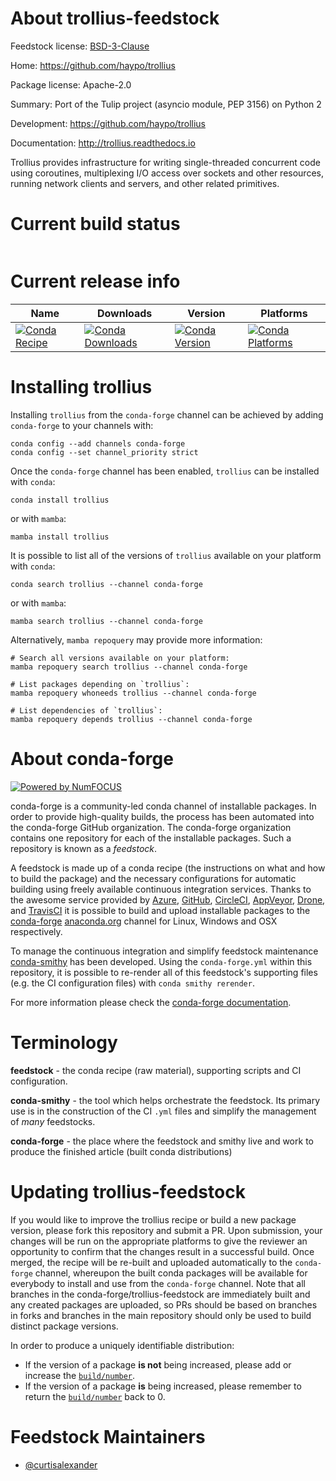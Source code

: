About trollius-feedstock
========================

Feedstock license: [BSD-3-Clause](https://github.com/conda-forge/trollius-feedstock/blob/main/LICENSE.txt)

Home: https://github.com/haypo/trollius

Package license: Apache-2.0

Summary: Port of the Tulip project (asyncio module, PEP 3156) on Python 2

Development: https://github.com/haypo/trollius

Documentation: http://trollius.readthedocs.io

Trollius provides infrastructure for writing single-threaded
concurrent code using coroutines, multiplexing I/O access over
sockets and other resources, running network clients and servers,
and other related primitives.


Current build status
====================


<table>
</table>

Current release info
====================

| Name | Downloads | Version | Platforms |
| --- | --- | --- | --- |
| [![Conda Recipe](https://img.shields.io/badge/recipe-trollius-green.svg)](https://anaconda.org/conda-forge/trollius) | [![Conda Downloads](https://img.shields.io/conda/dn/conda-forge/trollius.svg)](https://anaconda.org/conda-forge/trollius) | [![Conda Version](https://img.shields.io/conda/vn/conda-forge/trollius.svg)](https://anaconda.org/conda-forge/trollius) | [![Conda Platforms](https://img.shields.io/conda/pn/conda-forge/trollius.svg)](https://anaconda.org/conda-forge/trollius) |

Installing trollius
===================

Installing `trollius` from the `conda-forge` channel can be achieved by adding `conda-forge` to your channels with:

```
conda config --add channels conda-forge
conda config --set channel_priority strict
```

Once the `conda-forge` channel has been enabled, `trollius` can be installed with `conda`:

```
conda install trollius
```

or with `mamba`:

```
mamba install trollius
```

It is possible to list all of the versions of `trollius` available on your platform with `conda`:

```
conda search trollius --channel conda-forge
```

or with `mamba`:

```
mamba search trollius --channel conda-forge
```

Alternatively, `mamba repoquery` may provide more information:

```
# Search all versions available on your platform:
mamba repoquery search trollius --channel conda-forge

# List packages depending on `trollius`:
mamba repoquery whoneeds trollius --channel conda-forge

# List dependencies of `trollius`:
mamba repoquery depends trollius --channel conda-forge
```


About conda-forge
=================

[![Powered by
NumFOCUS](https://img.shields.io/badge/powered%20by-NumFOCUS-orange.svg?style=flat&colorA=E1523D&colorB=007D8A)](https://numfocus.org)

conda-forge is a community-led conda channel of installable packages.
In order to provide high-quality builds, the process has been automated into the
conda-forge GitHub organization. The conda-forge organization contains one repository
for each of the installable packages. Such a repository is known as a *feedstock*.

A feedstock is made up of a conda recipe (the instructions on what and how to build
the package) and the necessary configurations for automatic building using freely
available continuous integration services. Thanks to the awesome service provided by
[Azure](https://azure.microsoft.com/en-us/services/devops/), [GitHub](https://github.com/),
[CircleCI](https://circleci.com/), [AppVeyor](https://www.appveyor.com/),
[Drone](https://cloud.drone.io/welcome), and [TravisCI](https://travis-ci.com/)
it is possible to build and upload installable packages to the
[conda-forge](https://anaconda.org/conda-forge) [anaconda.org](https://anaconda.org/)
channel for Linux, Windows and OSX respectively.

To manage the continuous integration and simplify feedstock maintenance
[conda-smithy](https://github.com/conda-forge/conda-smithy) has been developed.
Using the ``conda-forge.yml`` within this repository, it is possible to re-render all of
this feedstock's supporting files (e.g. the CI configuration files) with ``conda smithy rerender``.

For more information please check the [conda-forge documentation](https://conda-forge.org/docs/).

Terminology
===========

**feedstock** - the conda recipe (raw material), supporting scripts and CI configuration.

**conda-smithy** - the tool which helps orchestrate the feedstock.
                   Its primary use is in the construction of the CI ``.yml`` files
                   and simplify the management of *many* feedstocks.

**conda-forge** - the place where the feedstock and smithy live and work to
                  produce the finished article (built conda distributions)


Updating trollius-feedstock
===========================

If you would like to improve the trollius recipe or build a new
package version, please fork this repository and submit a PR. Upon submission,
your changes will be run on the appropriate platforms to give the reviewer an
opportunity to confirm that the changes result in a successful build. Once
merged, the recipe will be re-built and uploaded automatically to the
`conda-forge` channel, whereupon the built conda packages will be available for
everybody to install and use from the `conda-forge` channel.
Note that all branches in the conda-forge/trollius-feedstock are
immediately built and any created packages are uploaded, so PRs should be based
on branches in forks and branches in the main repository should only be used to
build distinct package versions.

In order to produce a uniquely identifiable distribution:
 * If the version of a package **is not** being increased, please add or increase
   the [``build/number``](https://docs.conda.io/projects/conda-build/en/latest/resources/define-metadata.html#build-number-and-string).
 * If the version of a package **is** being increased, please remember to return
   the [``build/number``](https://docs.conda.io/projects/conda-build/en/latest/resources/define-metadata.html#build-number-and-string)
   back to 0.

Feedstock Maintainers
=====================

* [@curtisalexander](https://github.com/curtisalexander/)


